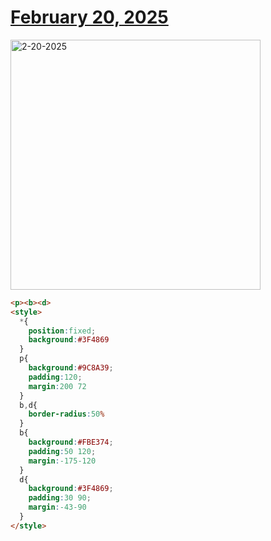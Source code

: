 # [February 20, 2025](https://cssbattle.dev/play/zeU7419ICIJhJK3tIIMU)

<img src="https://firebasestorage.googleapis.com/v0/b/cssbattleapp.appspot.com/o/user%2Fe6YbeBahWNPT7VpE2rE2p85byxa2%2Ftargets%2Ftarget_budrcuR@2x.png?alt=media" width="400" alt="2-20-2025" />

```html
<p><b><d>
<style>
  *{
    position:fixed;
    background:#3F4869
  }
  p{
    background:#9C8A39;
    padding:120;
    margin:200 72
  }
  b,d{
    border-radius:50%
  }
  b{
    background:#FBE374;
    padding:50 120;
    margin:-175-120
  }
  d{
    background:#3F4869;
    padding:30 90;
    margin:-43-90
  }
</style>
```
